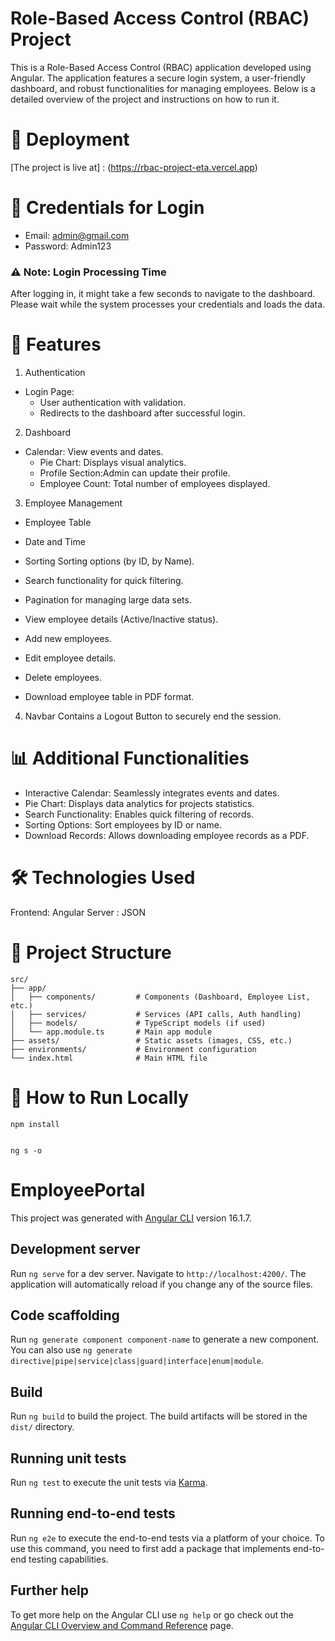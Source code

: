 # Role-Based Access Control (RBAC) Project

This is a Role-Based Access Control (RBAC) application developed using Angular. The application features a secure login system, a user-friendly dashboard, and robust functionalities for managing employees. Below is a detailed overview of the project and instructions on how to run it.

# 🚀 Deployment
[The project is live at] : (https://rbac-project-eta.vercel.app)

# 🔑 Credentials for Login
  * Email: admin@gmail.com
  * Password: Admin123

### ⚠️ Note: Login Processing Time
After logging in, it might take a few seconds to navigate to the dashboard. Please wait while the system processes your credentials and loads the data.

# 📑 Features
1. Authentication
* Login Page:
  + User authentication with validation.
  + Redirects to the dashboard after successful login.
2. Dashboard
* Calendar: View events and dates.
  + Pie Chart: Displays visual analytics.
  + Profile Section:Admin can update their profile.
  + Employee Count: Total number of employees displayed.
3. Employee Management
* Employee Table
* Date and Time
* Sorting Sorting options (by ID, by Name).

* Search functionality for quick filtering.
* Pagination for managing large data sets.

* View employee details (Active/Inactive status).
* Add new employees.
* Edit employee details.
* Delete employees.
* Download employee table in PDF format.
4. Navbar
Contains a Logout Button to securely end the session.

# 📊 Additional Functionalities
* Interactive Calendar: Seamlessly integrates events and dates.
* Pie Chart: Displays data analytics for projects statistics.
* Search Functionality: Enables quick filtering of records.
* Sorting Options: Sort employees by ID or name.
* Download Records: Allows downloading employee records as a PDF.

# 🛠️ Technologies Used
Frontend: Angular
Server : JSON

# 📂 Project Structure

```
src/
├── app/
│   ├── components/         # Components (Dashboard, Employee List, etc.)
│   ├── services/           # Services (API calls, Auth handling)
│   ├── models/             # TypeScript models (if used)
│   └── app.module.ts       # Main app module
├── assets/                 # Static assets (images, CSS, etc.)
├── environments/           # Environment configuration
└── index.html              # Main HTML file
```
# 🚀 How to Run Locally

```
npm install
```

```

ng s -o 
```



# EmployeePortal

This project was generated with [Angular CLI](https://github.com/angular/angular-cli) version 16.1.7.

## Development server

Run `ng serve` for a dev server. Navigate to `http://localhost:4200/`. The application will automatically reload if you change any of the source files.

## Code scaffolding

Run `ng generate component component-name` to generate a new component. You can also use `ng generate directive|pipe|service|class|guard|interface|enum|module`.

## Build

Run `ng build` to build the project. The build artifacts will be stored in the `dist/` directory.

## Running unit tests

Run `ng test` to execute the unit tests via [Karma](https://karma-runner.github.io).

## Running end-to-end tests

Run `ng e2e` to execute the end-to-end tests via a platform of your choice. To use this command, you need to first add a package that implements end-to-end testing capabilities.

## Further help

To get more help on the Angular CLI use `ng help` or go check out the [Angular CLI Overview and Command Reference](https://angular.io/cli) page.
